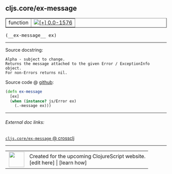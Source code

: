 ## cljs.core/ex-message



 <table border="1">
<tr>
<td>function</td>
<td><a href="https://github.com/cljsinfo/cljs-api-docs/tree/0.0-1576"><img valign="middle" alt="[+] 0.0-1576" title="Added in 0.0-1576" src="https://img.shields.io/badge/+-0.0--1576-lightgrey.svg"></a> </td>
</tr>
</table>


 <samp>
(__ex-message__ ex)<br>
</samp>

---





Source docstring:

```
Alpha - subject to change.
Returns the message attached to the given Error / ExceptionInfo object.
For non-Errors returns nil.
```


Source code @ [github](https://github.com/clojure/clojurescript/blob/r3165/src/cljs/cljs/core.cljs#L9558-L9564):

```clj
(defn ex-message
  [ex]
  (when (instance? js/Error ex)
    (.-message ex)))
```

<!--
Repo - tag - source tree - lines:

 <pre>
clojurescript @ r3165
└── src
    └── cljs
        └── cljs
            └── <ins>[core.cljs:9558-9564](https://github.com/clojure/clojurescript/blob/r3165/src/cljs/cljs/core.cljs#L9558-L9564)</ins>
</pre>

-->

---



###### External doc links:

[`cljs.core/ex-message` @ crossclj](http://crossclj.info/fun/cljs.core.cljs/ex-message.html)<br>

---

 <table>
<tr><td>
<img valign="middle" align="right" width="48px" src="http://i.imgur.com/Hi20huC.png">
</td><td>
Created for the upcoming ClojureScript website.<br>
[edit here] | [learn how]
</td></tr></table>

[edit here]:https://github.com/cljsinfo/cljs-api-docs/blob/master/cljsdoc/cljs.core_ex-message.cljsdoc
[learn how]:https://github.com/cljsinfo/cljs-api-docs/wiki/cljsdoc-files

<!--

This information was too distracting to show to readers, but I'll leave it
commented here since it is helpful to:

- pretty-print the data used to generate this document
- and show how to retrieve that data



The API data for this symbol:

```clj
{:ns "cljs.core",
 :name "ex-message",
 :signature ["[ex]"],
 :history [["+" "0.0-1576"]],
 :type "function",
 :full-name-encode "cljs.core_ex-message",
 :source {:code "(defn ex-message\n  [ex]\n  (when (instance? js/Error ex)\n    (.-message ex)))",
          :title "Source code",
          :repo "clojurescript",
          :tag "r3165",
          :filename "src/cljs/cljs/core.cljs",
          :lines [9558 9564]},
 :full-name "cljs.core/ex-message",
 :docstring "Alpha - subject to change.\nReturns the message attached to the given Error / ExceptionInfo object.\nFor non-Errors returns nil."}

```

Retrieve the API data for this symbol:

```clj
;; from Clojure REPL
(require '[clojure.edn :as edn])
(-> (slurp "https://raw.githubusercontent.com/cljsinfo/cljs-api-docs/catalog/cljs-api.edn")
    (edn/read-string)
    (get-in [:symbols "cljs.core/ex-message"]))
```

-->
